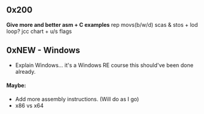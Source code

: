 ## 0x200
**Give more and better asm + C examples**
rep movs(b/w/d)
scas & stos + lod
loop?
jcc chart + u/s
flags

## 0xNEW - Windows
* Explain Windows... it's a Windows RE course this should've been done already.

#### Maybe:
* Add more assembly instructions. (Will do as I go)
* x86 vs x64